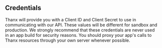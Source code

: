 ## Credentials

Thanx will provide you with a Client ID and Client Secret to use in communicating
with our API. These values will be different for sandbox and production. We strongly
recommend that these credentials are never used in an app build for security reasons.
You should proxy your app's calls to Thanx resources through your own server whenever possible.
